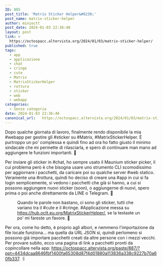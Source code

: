 ```yaml
---
ID: 885
post_title: 'Matrix Sticker Helper&#8230;'
post_name: matrix-sticker-helper
author: minioctt
post_date: 2024-01-03 22:36:40
layout: post
link: >
  https://octospacc.altervista.org/2024/01/03/matrix-sticker-helper/
published: true
tags:
  - app
  - applicazione
  - chat
  - cringe
  - cute
  - Matrix
  - MatrixStickerHelper
  - rottura
  - sticker
  - web
  - webapp
categories:
  - Senza categoria
date: 2024-01-03 22:36:40
canonical_url:   https://octospacc.altervista.org/2024/01/03/matrix-sticker-helper/
---
```

<!-- wp:paragraph -->
<p>Dopo qualche giornata di lavoro, finalmente rendo disponibile la mia #webapp per gestire gli #sticker su #Matrix, #MatrixStickerHelper. È purtroppo un po' complessa e quindi fino ad ora ho fatto giusto il minimo sindacale che mi permette di rilasciarla, e spero di continuare man mano ad aggiungere le funzioni importanti. 🙏️</p>
<!-- /wp:paragraph -->

<!-- wp:paragraph -->
<p>Per inviare gli sticker in #chat, ho sempre usato il Maunium sticker picker, il cui problema però è che bisogna usare uno strumento CLI scomodissimo per aggiornare i pacchetti, da caricare poi su qualche server #web statico. Veramente una #rottura, quindi ho deciso di creare una #app in cui si fa login semplicemente, si vedono i pacchetti che già si hanno, a cui si possono aggiungere nuovi sticker (soon), o aggiungerne di nuovi, spero prima o poi anche direttamente da LINE o Telegram. 🥳️</p>
<!-- /wp:paragraph -->

<!-- wp:paragraph -->
<p></p>
<!-- /wp:paragraph -->

<!-- wp:image {"id":891,"sizeSlug":"large","linkDestination":"none"} -->
<figure class="wp-block-image size-large"><img src="{{site.cdnurl}}/assets/uploads/2024/01/Screenshot-from-2024-01-03-21-26-13-960x493.png" alt="" class="wp-image-891"/><figcaption class="wp-element-caption">Quando le parole non bastano, ci sono gli sticker, tutti che variano tra il #cute e il #cringe. #Applicazione messa su <a href="https://hub.octt.eu.org/MatrixStickerHelper/">https://hub.octt.eu.org/MatrixStickerHelper/</a>, se la testaste un po' mi fareste un favore. 💞️</figcaption></figure>
<!-- /wp:image -->

<!-- wp:paragraph -->
<p></p>
<!-- /wp:paragraph -->

<!-- wp:paragraph -->
<p>Per ora, come ho detto, è proprio agli albori, e nemmeno l'importazione da file locale funziona... ma quella da URL JSON si, quindi perlomeno si possono già importare pacchetti creati da altre persone con i mezzi vecchi. Per provare subito, ecco una pagina di link a pacchetti pronti da copincollare nella app: <a href="https://octospacc.altervista.org/paste/887/?ppt=4434dcaa8646fbf1400fa65308d87f4d01880a113836a338c9227b70a60fb337">https://octospacc.altervista.org/paste/887/?ppt=4434dcaa8646fbf1400fa65308d87f4d01880a113836a338c9227b70a60fb337</a>. 🖇️</p>
<!-- /wp:paragraph -->